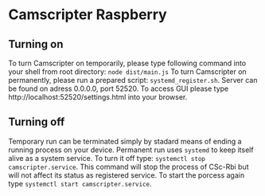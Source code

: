 # Camscripter Raspberry

## Turning on
To turn Camscripter on temporarily, please type following command into your shell from root directory: `node dist/main.js`
To turn Camscripter on permanently, please run a prepared script: `systemd_register.sh`.
Server can be found on adress 0.0.0.0, port 52520.
To access GUI please type http://localhost:52520/settings.html into your browser.

## Turning off
Temporary run can be terminated simply by stadard means of ending a running process on your device.
Permanent run uses `systemd` to keep itself alive as a system service. To turn it off type: `systemctl stop camscripter.service`. This command will stop the process of CSc-Rbi but will not affect its status as registered service.
To start the porcess again type `systemctl start camscripter.service`.


